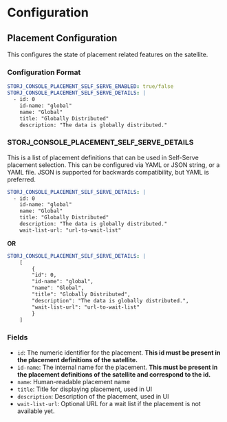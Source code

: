 # Configuration

## Placement Configuration

This configures the state of placement related features on the satellite.

### Configuration Format

```yaml
STORJ_CONSOLE_PLACEMENT_SELF_SERVE_ENABLED: true/false
STORJ_CONSOLE_PLACEMENT_SELF_SERVE_DETAILS: |
  - id: 0
    id-name: "global"
    name: "Global"
    title: "Globally Distributed"
    description: "The data is globally distributed."
```

### STORJ_CONSOLE_PLACEMENT_SELF_SERVE_DETAILS
This is a list of placement definitions that can be used in Self-Serve placement selection.  This can be configured via YAML or JSON
string, or a YAML file. JSON is supported for backwards compatibility, but YAML is preferred.

```yaml
STORJ_CONSOLE_PLACEMENT_SELF_SERVE_DETAILS: |
  - id: 0
    id-name: "global"
    name: "Global"
    title: "Globally Distributed"
    description: "The data is globally distributed."
    wait-list-url: "url-to-wait-list"
```
**OR**

```yaml
STORJ_CONSOLE_PLACEMENT_SELF_SERVE_DETAILS: |
    [
        {
        "id": 0,
        "id-name": "global",
        "name": "Global",
        "title": "Globally Distributed",
        "description": "The data is globally distributed.",
        "wait-list-url": "url-to-wait-list"
        }
    ]
```

### Fields

- `id`: The numeric identifier for the placement. **This id must be present in the placement definitions of the satellite.**
- `id-name`: The internal name for the placement. **This must be present in the placement definitions of the satellite and correspond to the id.**
- `name`: Human-readable placement name
- `title`: Title for displaying placement, used in UI
- `description`: Description of the placement, used in UI
- `wait-list-url`: Optional URL for a wait list if the placement is not available yet.
